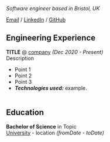 _Software engineer based in Bristol, UK_ <br>

[Email](mailto:corey@lurvey.dev) / [LinkedIn](https://www.linkedin.com/in/coreylurvey/) / [GitHub](https://github.com/coreylurvey/)

## Engineering Experience

**TITLE** @ [company](https://example.com/) _(Dec 2020 - Present)_ <br>
Description
  - Point 1
  - Point 2
  - Point 3
  - **_Technologies used:_** example.
<br><br>

## Education

**Bachelor of Science** in Topic<br>
[University](https://www.example.com/) - location _(fromDate - toDate)_
